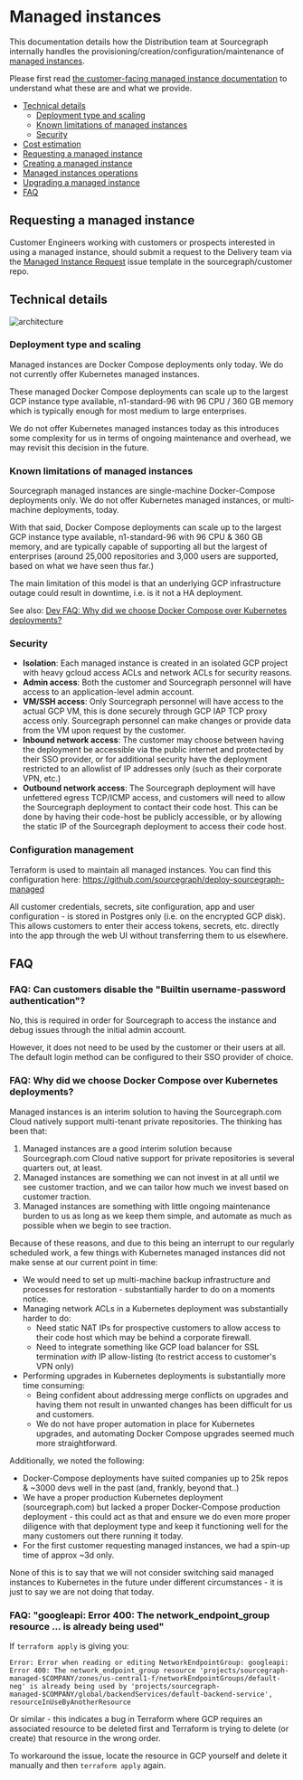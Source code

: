 # Managed instances

This documentation details how the Distribution team at Sourcegraph internally handles the provisioning/creation/configuration/maintenance of [managed instances](https://docs.sourcegraph.com/admin/install/managed).

Please first read [the customer-facing managed instance documentation](https://docs.sourcegraph.com/admin/install/managed) to understand what these are and what we provide.

- [Technical details](#technical-details)
  - [Deployment type and scaling](#deployment-type-and-scaling)
  - [Known limitations of managed instances](#known-limitations-of-managed-instances)
  - [Security](#security)
- [Cost estimation](cost_estimation.md)
- [Requesting a managed instance](#requesting-a-managed-instance)
- [Creating a managed instance](creation_process.md)
- [Managed instances operations](operations.md)
- [Upgrading a managed instance](upgrade_process.md)
- [FAQ](#faq)

## Requesting a managed instance
Customer Engineers working with customers or prospects interested in using a managed instance, should submit a request to the Delivery team via the [Managed Instance Request](https://github.com/sourcegraph/customer/issues/new?assignees=&labels=team%2Fdelivery&template=new_managed_instance.md&title=) issue template in the sourcegraph/customer repo. 

## Technical details

![architecture](https://storage.googleapis.com/sourcegraph-assets/managed-instance-architecture.png)

### Deployment type and scaling

Managed instances are Docker Compose deployments only today. We do not currently offer Kubernetes managed instances.

These managed Docker Compose deployments can scale up to the largest GCP instance type available, n1-standard-96 with 96 CPU / 360 GB memory which is typically enough for most medium to large enterprises.

We do not offer Kubernetes managed instances today as this introduces some complexity for us in terms of ongoing maintenance and overhead, we may revisit this decision in the future.

### Known limitations of managed instances

Sourcegraph managed instances are single-machine Docker-Compose deployments only. We do not offer Kubernetes managed instances, or multi-machine deployments, today.

With that said, Docker Compose deployments can scale up to the largest GCP instance type available, n1-standard-96 with 96 CPU & 360 GB memory, and are typically capable of supporting all but the largest of enterprises (around 25,000 repositories and 3,000 users are supported, based on what we have seen thus far.)

The main limitation of this model is that an underlying GCP infrastructure outage could result in downtime, i.e. is it not a HA deployment.

See also: [Dev FAQ: Why did we choose Docker Compose over Kubernetes deployments?](#dev-faq-why-did-we-choose-docker-compose-over-kubernetes-deployments)

### Security

- **Isolation**: Each managed instance is created in an isolated GCP project with heavy gcloud access ACLs and network ACLs for security reasons.
- **Admin access**: Both the customer and Sourcegraph personnel will have access to an application-level admin account.
- **VM/SSH access**: Only Sourcegraph personnel will have access to the actual GCP VM, this is done securely through GCP IAP TCP proxy access only. Sourcegraph personnel can make changes or provide data from the VM upon request by the customer.
- **Inbound network access**: The customer may choose between having the deployment be accessible via the public internet and protected by their SSO provider, or for additional security have the deployment restricted to an allowlist of IP addresses only (such as their corporate VPN, etc.)
- **Outbound network access**: The Sourcegraph deployment will have unfettered egress TCP/ICMP access, and customers will need to allow the Sourcegraph deployment to contact their code host. This can be done by having their code-host be publicly accessible, or by allowing the static IP of the Sourcegraph deployment to access their code host.

### Configuration management

Terraform is used to maintain all managed instances. You can find this configuration here: https://github.com/sourcegraph/deploy-sourcegraph-managed

All customer credentials, secrets, site configuration, app and user configuration - is stored in Postgres only (i.e. on the encrypted GCP disk). This allows customers to enter their access tokens, secrets, etc. directly into the app through the web UI without transferring them to us elsewhere.

## FAQ

### FAQ: Can customers disable the "Builtin username-password authentication"?

No, this is required in order for Sourcegraph to access the instance and debug issues through the initial admin account.

However, it does not need to be used by the customer or their users at all. The default login method can be configured to their SSO provider of choice.

### FAQ: Why did we choose Docker Compose over Kubernetes deployments?

Managed instances is an interim solution to having the Sourcegraph.com Cloud natively support multi-tenant private repositories. The thinking has been that:

1. Managed instances are a good interim solution because Sourcegraph.com Cloud native support for private repositories is several quarters out, at least.
2. Managed instances are something we can not invest in at all until we see customer traction, and we can tailor how much we invest based on customer traction.
3. Managed instances are something with little ongoing maintenance burden to us as long as we keep them simple, and automate as much as possible when we begin to see traction.

Because of these reasons, and due to this being an interrupt to our regularly scheduled work, a few things with Kubernetes managed instances did not make sense at our current point in time:

- We would need to set up multi-machine backup infrastructure and processes for restoration - substantially harder to do on a moments notice.
- Managing network ACLs in a Kubernetes deployment was substantially harder to do:
  - Need static NAT IPs for prospective customers to allow access to their code host which may be behind a corporate firewall.
  - Need to integrate something like GCP load balancer for SSL termination _with_ IP allow-listing (to restrict access to customer's VPN only)
- Performing upgrades in Kubernetes deployments is substantially more time consuming:
  - Being confident about addressing merge conflicts on upgrades and having them not result in unwanted changes has been difficult for us and customers.
  - We do not have proper automation in place for Kubernetes upgrades, and automating Docker Compose upgrades seemed much more straightforward.

Additionally, we noted the following:

- Docker-Compose deployments have suited companies up to 25k repos & ~3000 devs well in the past (and, frankly, beyond that..)
- We have a proper production Kubernetes deployment (sourcegraph.com) but lacked a proper Docker-Compose production deployment - this could act as that and ensure we do even more proper diligence with that deployment type and keep it functioning well for the many customers out there running it today.
- For the first customer requesting managed instances, we had a spin-up time of approx ~3d only.

None of this is to say that we will not consider switching said managed instances to Kubernetes in the future under different circumstances - it is just to say we are not doing that today.

### FAQ: "googleapi: Error 400: The network_endpoint_group resource ... is already being used"

If `terraform apply` is giving you:

```
Error: Error when reading or editing NetworkEndpointGroup: googleapi: Error 400: The network_endpoint_group resource 'projects/sourcegraph-managed-$COMPANY/zones/us-central1-f/networkEndpointGroups/default-neg' is already being used by 'projects/sourcegraph-managed-$COMPANY/global/backendServices/default-backend-service', resourceInUseByAnotherResource
```

Or similar - this indicates a bug in Terraform where GCP requires an associated resource to be deleted first and Terraform is trying to delete (or create) that resource in the wrong order.

To workaround the issue, locate the resource in GCP yourself and delete it manually and then `terraform apply` again.
